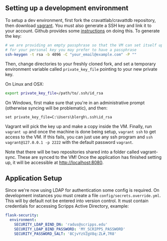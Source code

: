 ## Setting up a development environment

To setup a dev environment, first fork the cravattlab/cravattdb repository, then download [vagrant](https://www.vagrantup.com/downloads). You must also generate a SSH key and link it to your account. Github provides some [instructions](https://help.github.com/articles/generating-a-new-ssh-key-and-adding-it-to-the-ssh-agent/) on doing this. To generate the key:

```bash
# we are providing an empty passphrase so that the VM can set itself up without requiring interaction
# for your personal key you may prefer to have a passphrase
ssh-keygen -t rsa -b 4096 -C "your_email@example.com" -P ""
```

Then, change directories to your freshly cloned fork, and set a temporary environment variable called `private_key_file` pointing to your new private key. 

On Linux and OSX:
```bash
export private_key_file=/path/to/.ssh/id_rsa
```

On Windows, first make sure that you're in an administrative prompt (otherwise syncing will be problematic), and then:
```batch
set private_key_file=C:\Users\blergh\.ssh\id_rsa
```

Vagrant will pick the key up and make a copy inside the VM. Finally, run `vagrant up` and once the machine is done being setup, `vagrant ssh` to get access to the VM. If this fails, you can just use any ssh program and `ssh vagrant@127.0.0.1 -p 2222` with the default password `vagrant`.

Note that there will be two repositories shared into a folder called vagrant-sync. These are synced to the VM! Once the application has finished setting up, it will be accessible at [http://localhost:8080](http://localhost:8080).

## Application Setup

Since we're now using LDAP for authentication some config is required. On development instances you must create a file `config/secrets.override.yml`. This will by default not be entered into version control. It must contain credentials for accessing Scripps Active Directory, example:

```yaml
flask-security:
  environment:
    SECURITY_LDAP_BIND_DN: 'radus@scripps.edu'
    SECURITY_LDAP_BIND_PASSWORD: 'MY_SCRIPPS_PASSWORD'
    SECURITY_PASSWORD_SALT: '8CjvYzVZgV8q:ZL#,7R8'
```
